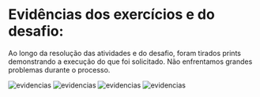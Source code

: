 # Evidências dos exercícios e do desafio:

Ao longo da resolução das atividades e do desafio, foram tirados prints demonstrando a execução do que foi solicitado. Não enfrentamos grandes problemas durante o processo.

![evidencias](https://github.com/analuizafreitasbs/Sprint/blob/main/Sprint2/Evid%C3%AAncias/Captura%20de%20tela%202024-05-14%20205730.png?raw=true)
![evidencias](https://github.com/analuizafreitasbs/Sprint/blob/main/Sprint2/Evid%C3%AAncias/Captura%20de%20tela%202024-05-14%20205745.png?raw=true)
![evidencias](https://github.com/analuizafreitasbs/Sprint/blob/main/Sprint2/Evid%C3%AAncias/Captura%20de%20tela%202024-05-14%20205815.png?raw=true)
![evidencias]()